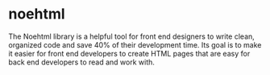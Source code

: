# noehtml
 The Noehtml library is a helpful tool for front end designers to write clean, organized code and save 40% of their development time. Its goal is to make it easier for front end developers to create HTML pages that are easy for back end developers to read and work with.
